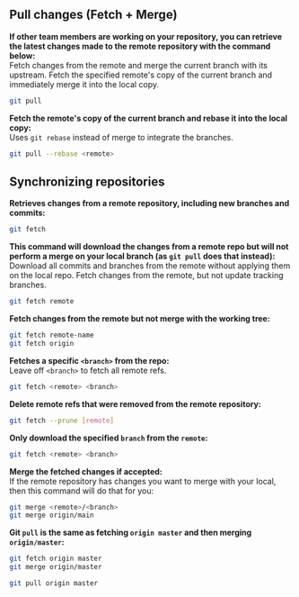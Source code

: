 ## Pull changes (Fetch + Merge)

**If other team members are working on your repository, you can retrieve the latest changes made to the remote repository with the command below:**  
Fetch changes from the remote and merge the current branch with its upstream. Fetch the specified remote's copy of the current branch and immediately merge it into the local copy.
```sh
git pull
```

**Fetch the remote's copy of the current branch and rebase it into the local copy:**  
Uses `git rebase` instead of merge to integrate the branches.
```sh
git pull --rebase <remote>
```

## Synchronizing repositories

**Retrieves changes from a remote repository, including new branches and commits:**
```sh
git fetch
```

**This command will download the changes from a remote repo but will not perform a merge on your local branch (as `git pull` does that instead):**  
Download all commits and branches from the remote without applying them on the local repo. Fetch changes from the remote, but not update tracking branches.
```sh
git fetch remote
```

**Fetch changes from the remote but not merge with the working tree:**
```sh
git fetch remote-name
git fetch origin
```

**Fetches a specific `<branch>` from the repo:**  
Leave off `<branch>` to fetch all remote refs.
```sh
git fetch <remote> <branch>
```

**Delete remote refs that were removed from the remote repository:**
```sh
git fetch --prune [remote]
```

**Only download the specified `branch` from the `remote`:**
```sh
git fetch <remote> <branch>
```

**Merge the fetched changes if accepted:**  
If the remote repository has changes you want to merge with your local, then this command will do that for you:
```sh
git merge <remote>/<branch>
git merge origin/main
```

**Git `pull` is the same as fetching `origin master` and then merging `origin/master`:**
```sh
git fetch origin master
git merge origin/master

git pull origin master
```